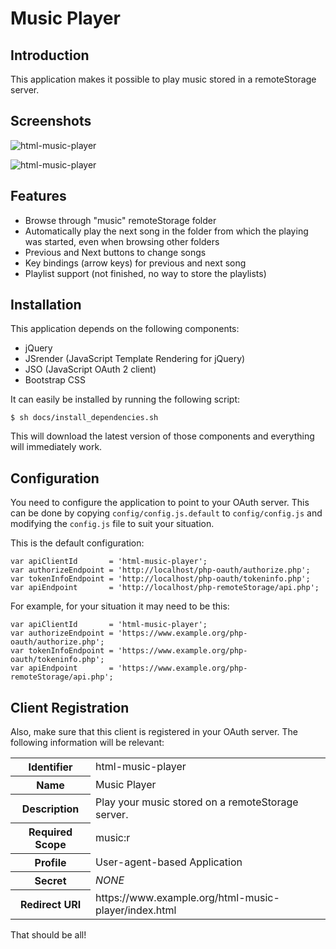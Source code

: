 # Music Player

## Introduction
This application makes it possible to play music stored in a remoteStorage
server.

## Screenshots
![html-music-player](https://github.com/fkooman/html-music-player/raw/master/docs/html-music-player-screenshot.png)

![html-music-player](https://github.com/fkooman/html-music-player/raw/master/docs/html-music-player-playlist-screenshot.png)

## Features
* Browse through "music" remoteStorage folder
* Automatically play the next song in the folder from which the playing 
  was started, even when browsing other folders
* Previous and Next buttons to change songs
* Key bindings (arrow keys) for previous and next song
* Playlist support (not finished, no way to store the playlists)

## Installation
This application depends on the following components:

* jQuery
* JSrender (JavaScript Template Rendering for jQuery)
* JSO (JavaScript OAuth 2 client)
* Bootstrap CSS 

It can easily be installed by running the following script:

    $ sh docs/install_dependencies.sh

This will download the latest version of those components and everything will
immediately work.

## Configuration
You need to configure the application to point to your OAuth server. This can
be done by copying `config/config.js.default` to `config/config.js` and 
modifying the `config.js` file to suit your situation.

This is the default configuration:

    var apiClientId       = 'html-music-player';
    var authorizeEndpoint = 'http://localhost/php-oauth/authorize.php';
    var tokenInfoEndpoint = 'http://localhost/php-oauth/tokeninfo.php';
    var apiEndpoint       = 'http://localhost/php-remoteStorage/api.php';

For example, for your situation it may need to be this:

    var apiClientId       = 'html-music-player';
    var authorizeEndpoint = 'https://www.example.org/php-oauth/authorize.php';
    var tokenInfoEndpoint = 'https://www.example.org/php-oauth/tokeninfo.php';
    var apiEndpoint       = 'https://www.example.org/php-remoteStorage/api.php';

## Client Registration
Also, make sure that this client is registered in your OAuth server. The following
information will be relevant:

<table>
  <tr>
    <th>Identifier</th><td>html-music-player</td>
  </tr>
  <tr>
    <th>Name</th><td>Music Player</td>
  </tr>
  <tr>
    <th>Description</th><td>Play your music stored on a remoteStorage server.</td>
  </tr>
  <tr>
    <th>Required Scope</th><td>music:r</td>
  </tr>
  <tr>
    <th>Profile</th><td>User-agent-based Application</td>
  </tr>
  <tr>
    <th>Secret</th><td><em>NONE</em></td>
  </tr>
  <tr>
    <th>Redirect URI</th><td>https://www.example.org/html-music-player/index.html</td>
  </tr>
</table>

That should be all!
